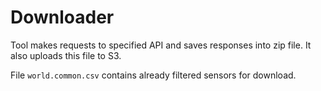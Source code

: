 # Downloader

Tool makes requests to specified API and saves responses into zip file. It also uploads this file to S3.

File `world.common.csv` contains already filtered sensors for download.

